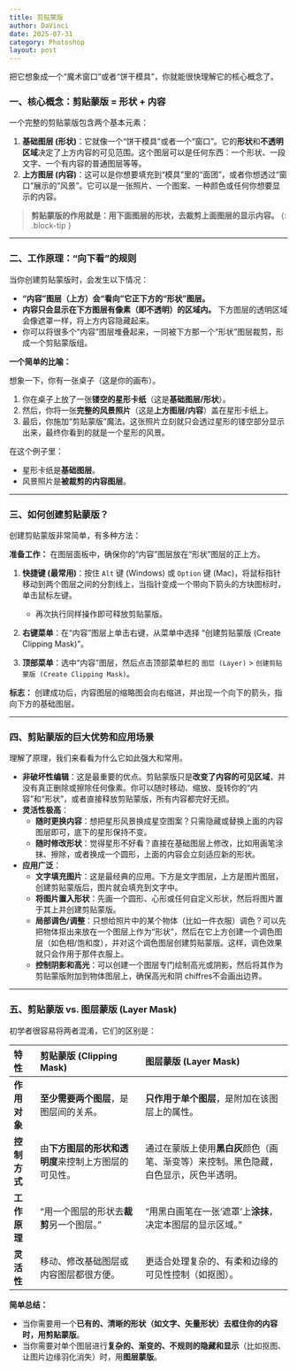 ```yaml
---
title: 剪贴蒙版
author: DaVinci
date: 2025-07-31
category: Photoshop
layout: post
---
```



把它想象成一个“魔术窗口”或者“饼干模具”，你就能很快理解它的核心概念了。

### 一、核心概念：剪贴蒙版 = 形状 + 内容

一个完整的剪贴蒙版包含两个基本元素：

1.  **基础图层 (形状)**：它就像一个“饼干模具”或者一个“窗口”。它的**形状**和**不透明区域**决定了上方内容的可见范围。这个图层可以是任何东西：一个形状、一段文字、一个有内容的普通图层等等。
2.  **上方图层 (内容)**：这可以是你想要填充到“模具”里的“面团”，或者你想透过“窗口”展示的“风景”。它可以是一张照片、一个图案、一种颜色或任何你想要显示的内容。

> **剪贴蒙版的作用就是：用下面图层的形状，去裁剪上面图层的显示内容。**
{: .block-tip }

---

### 二、工作原理：“向下看”的规则

当你创建剪贴蒙版时，会发生以下情况：

* **“内容”图层（上方）会“看向”它正下方的“形状”图层。**
* **内容只会显示在下方图层有像素（即不透明）的区域内。** 下方图层的透明区域会像遮罩一样，将上方内容隐藏起来。
* 你可以将很多个“内容”图层堆叠起来，一同被下方那一个“形状”图层裁剪，形成一个剪贴蒙版组。

**一个简单的比喻：**

想象一下，你有一张桌子（这是你的画布）。

1.  你在桌子上放了一张**镂空的星形卡纸**（这是**基础图层/形状**）。
2.  然后，你将一张**完整的风景照片**（这是**上方图层/内容**）盖在星形卡纸上。
3.  最后，你施加“剪贴蒙版”魔法。这张照片立刻就只会透过星形的镂空部分显示出来，最终你看到的就是一个星形的风景。


在这个例子里：
* 星形卡纸是**基础图层**。
* 风景照片是**被裁剪的内容图层**。

---

### 三、如何创建剪贴蒙版？

创建剪贴蒙版非常简单，有多种方法：

**准备工作：** 在图层面板中，确保你的“内容”图层放在“形状”图层的正上方。

1.  **快捷键 (最常用)**：按住 `Alt` 键 (Windows) 或 `Option` 键 (Mac)，将鼠标指针移动到两个图层之间的分割线上，当指针变成一个带向下箭头的方块图标时，单击鼠标左键。
    * 再次执行同样操作即可释放剪贴蒙版。

2.  **右键菜单**：在“内容”图层上单击右键，从菜单中选择 “创建剪贴蒙版 (Create Clipping Mask)”。

3.  **顶部菜单**：选中“内容”图层，然后点击顶部菜单栏的 `图层 (Layer)` > `创建剪贴蒙版 (Create Clipping Mask)`。

**标志：** 创建成功后，内容图层的缩略图会向右缩进，并出现一个向下的箭头，指向下方的基础图层。

---

### 四、剪贴蒙版的巨大优势和应用场景

理解了原理，我们来看看为什么它如此强大和常用。

* **非破坏性编辑**：这是最重要的优点。剪贴蒙版只是**改变了内容的可见区域**，并没有真正删除或擦除任何像素。你可以随时移动、缩放、旋转你的“内容”和“形状”，或者直接释放剪贴蒙版，所有内容都完好无损。
* **灵活性极高**：
    * **随时更换内容**：想把星形风景换成星空图案？只需隐藏或替换上面的内容图层即可，底下的星形保持不变。
    * **随时修改形状**：觉得星形不好看？直接在基础图层上修改，比如用画笔涂抹、擦除，或者换成一个圆形，上面的内容会立刻适应新的形状。
* **应用广泛**：
    * **文字填充图片**：这是最经典的应用。下方是文字图层，上方是图片图层，创建剪贴蒙版后，图片就会填充到文字中。
    * **将图片置入形状**：先画一个圆形、心形或任何自定义形状，然后将图片置于其上并创建剪贴蒙版。
    * **局部调色/调整**：只想给照片中的某个物体（比如一件衣服）调色？可以先把物体抠出来放在一个图层上作为“形状”，然后在它上方创建一个调色图层（如色相/饱和度），并对这个调色图层创建剪贴蒙版。这样，调色效果就只会作用于那件衣服上。
    * **控制阴影和高光**：可以创建一个图层专门绘制高光或阴影，然后将其作为剪贴蒙版附加到物体图层上，确保高光和阴 chiffres不会画出边界。

---

### 五、剪贴蒙版 vs. 图层蒙版 (Layer Mask)

初学者很容易将两者混淆，它们的区别是：

| 特性       | **剪贴蒙版 (Clipping Mask)** | **图层蒙版 (Layer Mask)** |
| :--------- | :----------------------------------------------------------- | :------------------------------------------------------------------ |
| **作用对象** | **至少需要两个图层**，是图层间的关系。                       | **只作用于单个图层**，是附加在该图层上的属性。                        |
| **控制方式** | 由**下方图层的形状和透明度**来控制上方图层的可见性。         | 通过在蒙版上使用**黑白灰**颜色（画笔、渐变等）来控制。黑色隐藏，白色显示，灰色半透明。 |
| **工作原理** | “用一个图层的形状去**裁剪**另一个图层。”                      | “用黑白画笔在一张‘遮罩’上**涂抹**，决定本图层的显示区域。”        |
| **灵活性** | 移动、修改基础图层或内容图层都很方便。                       | 更适合处理复杂的、有柔和边缘的可见性控制（如抠图）。                |

**简单总结：**

* 当你需要用一个**已有的、清晰的形状（如文字、矢量形状）**去框住你的内容时，用**剪贴蒙版**。
* 当你需要对单个图层进行**复杂的、渐变的、不规则的隐藏和显示**（比如抠图、让图片边缘羽化消失）时，用**图层蒙版**。
